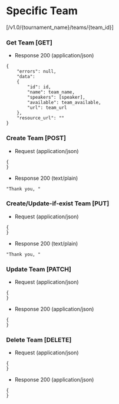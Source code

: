 # Specific Team 

[/v1.0/{tournament_name}/teams/{team_id}]

### Get Team [GET]

+ Response 200 (application/json)
```
{
    "errors": null,
    "data":
    {
        "id": id,
        "name": team_name,
        "speakers": [speaker],
        "available": team_available,
        "url": team_url
    },
    "resource_url": ""
}
```
### Create Team [POST]

+ Request (application/json)
```
{
}
```
+ Response 200 (text/plain)
```
"Thank you, "
```
### Create/Update-if-exist Team [PUT]

+ Request (application/json)
```
{
}
```
+ Response 200 (text/plain)
```
"Thank you, "
```
### Update Team [PATCH]

+ Request (application/json)
```
{
}
```
+ Response 200 (application/json)
```
{
}
```
### Delete Team [DELETE]

+ Request (application/json)
```
{
}
```
+ Response 200 (application/json)
```
{
}
```